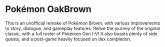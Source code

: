# Pokémon OakBrown

This is an unofficial remake of Pokémon Brown, with various improvements to story, dialogue, and gameplay features. Relive the journey of the original classic, with a full roster of Pokémon Gen I-V! It also boasts plenty of side quests, and a post-game heavily focused on dex completion.
